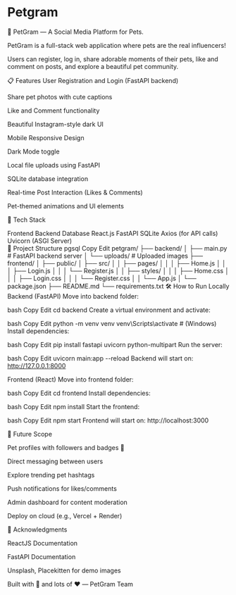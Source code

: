 # Petgram
🐾 PetGram — A Social Media Platform for Pets.

PetGram is a full-stack web application where pets are the real influencers!

Users can register, log in, share adorable moments of their pets, like and comment on posts, and explore a beautiful pet community.

📋 Features
User Registration and Login (FastAPI backend)

Share pet photos with cute captions

Like and Comment functionality

Beautiful Instagram-style dark UI

Mobile Responsive Design

Dark Mode toggle

Local file uploads using FastAPI

SQLite database integration

Real-time Post Interaction (Likes & Comments)

Pet-themed animations and UI elements

🚀 Tech Stack

Frontend	Backend	Database
React.js	FastAPI	SQLite
Axios (for API calls)	Uvicorn (ASGI Server)	
📁 Project Structure
pgsql
Copy
Edit
petgram/
├── backend/
│   ├── main.py          # FastAPI backend server
│   └── uploads/         # Uploaded images
├── frontend/
│   ├── public/
│   ├── src/
│   │   ├── pages/
│   │   │   ├── Home.js
│   │   │   ├── Login.js
│   │   │   └── Register.js
│   │   ├── styles/
│   │   │   ├── Home.css
│   │   │   ├── Login.css
│   │   │   └── Register.css
│   │   └── App.js
│   └── package.json
├── README.md
└── requirements.txt
🛠️ How to Run Locally
Backend (FastAPI)
Move into backend folder:

bash
Copy
Edit
cd backend
Create a virtual environment and activate:

bash
Copy
Edit
python -m venv venv
venv\Scripts\activate  # (Windows)
Install dependencies:

bash
Copy
Edit
pip install fastapi uvicorn python-multipart
Run the server:

bash
Copy
Edit
uvicorn main:app --reload
Backend will start on: http://127.0.0.1:8000

Frontend (React)
Move into frontend folder:

bash
Copy
Edit
cd frontend
Install dependencies:

bash
Copy
Edit
npm install
Start the frontend:

bash
Copy
Edit
npm start
Frontend will start on: http://localhost:3000

🌟 Future Scope

Pet profiles with followers and badges 🐾

Direct messaging between users

Explore trending pet hashtags

Push notifications for likes/comments

Admin dashboard for content moderation

Deploy on cloud (e.g., Vercel + Render)

💖 Acknowledgments

ReactJS Documentation

FastAPI Documentation

Unsplash, Placekitten for demo images

Built with 🐾 and lots of ❤️ — PetGram Team
